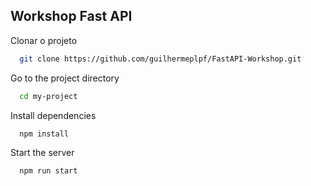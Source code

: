 
## Workshop Fast API

Clonar o projeto

```bash
  git clone https://github.com/guilhermeplpf/FastAPI-Workshop.git
```

Go to the project directory

```bash
  cd my-project
```

Install dependencies

```bash
  npm install
```

Start the server

```bash
  npm run start
```

